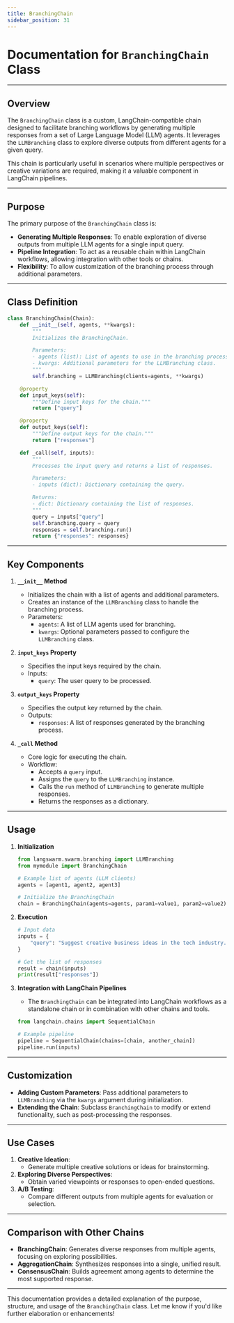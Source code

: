 ```yaml
---
title: BranchingChain
sidebar_position: 31
---
```


# Documentation for `BranchingChain` Class

---

## **Overview**
The `BranchingChain` class is a custom, LangChain-compatible chain designed to facilitate branching workflows by generating multiple responses from a set of Large Language Model (LLM) agents. It leverages the `LLMBranching` class to explore diverse outputs from different agents for a given query.

This chain is particularly useful in scenarios where multiple perspectives or creative variations are required, making it a valuable component in LangChain pipelines.

---

## **Purpose**
The primary purpose of the `BranchingChain` class is:
- **Generating Multiple Responses**: To enable exploration of diverse outputs from multiple LLM agents for a single input query.
- **Pipeline Integration**: To act as a reusable chain within LangChain workflows, allowing integration with other tools or chains.
- **Flexibility**: To allow customization of the branching process through additional parameters.

---

## **Class Definition**

```python
class BranchingChain(Chain):
    def __init__(self, agents, **kwargs):
        """
        Initializes the BranchingChain.

        Parameters:
        - agents (list): List of agents to use in the branching process.
        - kwargs: Additional parameters for the LLMBranching class.
        """
        self.branching = LLMBranching(clients=agents, **kwargs)

    @property
    def input_keys(self):
        """Define input keys for the chain."""
        return ["query"]

    @property
    def output_keys(self):
        """Define output keys for the chain."""
        return ["responses"]

    def _call(self, inputs):
        """
        Processes the input query and returns a list of responses.

        Parameters:
        - inputs (dict): Dictionary containing the query.

        Returns:
        - dict: Dictionary containing the list of responses.
        """
        query = inputs["query"]
        self.branching.query = query
        responses = self.branching.run()
        return {"responses": responses}
```

---

## **Key Components**

1. **`__init__` Method**
   - Initializes the chain with a list of agents and additional parameters.
   - Creates an instance of the `LLMBranching` class to handle the branching process.
   - Parameters:
     - `agents`: A list of LLM agents used for branching.
     - `kwargs`: Optional parameters passed to configure the `LLMBranching` class.

2. **`input_keys` Property**
   - Specifies the input keys required by the chain.
   - Inputs:
     - `query`: The user query to be processed.

3. **`output_keys` Property**
   - Specifies the output key returned by the chain.
   - Outputs:
     - `responses`: A list of responses generated by the branching process.

4. **`_call` Method**
   - Core logic for executing the chain.
   - Workflow:
     - Accepts a `query` input.
     - Assigns the `query` to the `LLMBranching` instance.
     - Calls the `run` method of `LLMBranching` to generate multiple responses.
     - Returns the responses as a dictionary.

---

## **Usage**

1. **Initialization**
   ```python
   from langswarm.swarm.branching import LLMBranching
   from mymodule import BranchingChain

   # Example list of agents (LLM clients)
   agents = [agent1, agent2, agent3]

   # Initialize the BranchingChain
   chain = BranchingChain(agents=agents, param1=value1, param2=value2)
   ```

2. **Execution**
   ```python
   # Input data
   inputs = {
       "query": "Suggest creative business ideas in the tech industry.",
   }

   # Get the list of responses
   result = chain(inputs)
   print(result["responses"])
   ```

3. **Integration with LangChain Pipelines**
   - The `BranchingChain` can be integrated into LangChain workflows as a standalone chain or in combination with other chains and tools.
   ```python
   from langchain.chains import SequentialChain

   # Example pipeline
   pipeline = SequentialChain(chains=[chain, another_chain])
   pipeline.run(inputs)
   ```

---

## **Customization**
- **Adding Custom Parameters**: Pass additional parameters to `LLMBranching` via the `kwargs` argument during initialization.
- **Extending the Chain**: Subclass `BranchingChain` to modify or extend functionality, such as post-processing the responses.

---

## **Use Cases**
1. **Creative Ideation**:
   - Generate multiple creative solutions or ideas for brainstorming.
2. **Exploring Diverse Perspectives**:
   - Obtain varied viewpoints or responses to open-ended questions.
3. **A/B Testing**:
   - Compare different outputs from multiple agents for evaluation or selection.

---

## **Comparison with Other Chains**
- **BranchingChain**: Generates diverse responses from multiple agents, focusing on exploring possibilities.
- **AggregationChain**: Synthesizes responses into a single, unified result.
- **ConsensusChain**: Builds agreement among agents to determine the most supported response.

---

This documentation provides a detailed explanation of the purpose, structure, and usage of the `BranchingChain` class. Let me know if you'd like further elaboration or enhancements!
